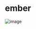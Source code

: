 # ember
![image](https://github.com/UZ9/ember/assets/36551149/7eae09f9-81bb-439b-a7c8-4911c6430ca5)
